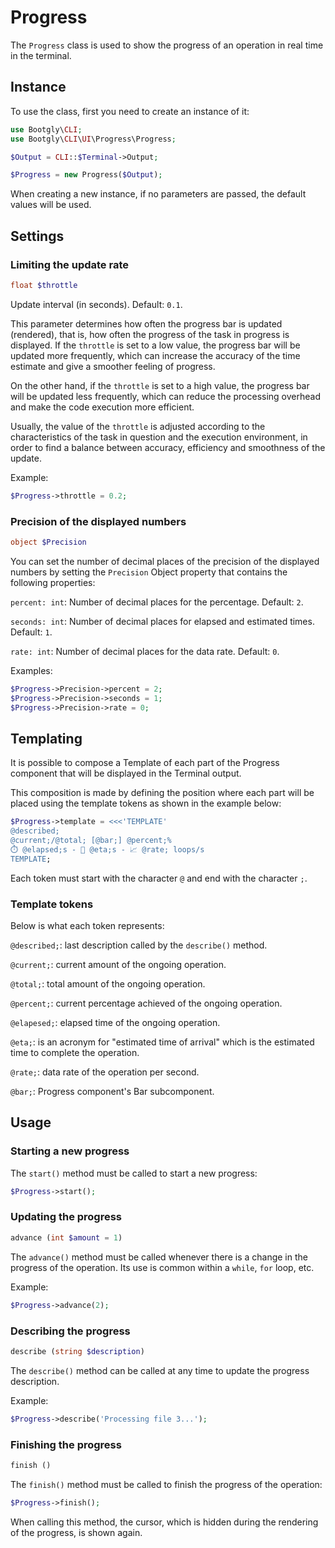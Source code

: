 # Progress

The `Progress` class is used to show the progress of an operation in real time in the terminal.

## Instance

To use the class, first you need to create an instance of it:

```php
use Bootgly\CLI;
use Bootgly\CLI\UI\Progress\Progress;

$Output = CLI::$Terminal->Output;

$Progress = new Progress($Output);
```

When creating a new instance, if no parameters are passed, the default values will be used.

## Settings

### Limiting the update rate

```php
float $throttle
```

Update interval (in seconds). Default: `0.1`.

This parameter determines how often the progress bar is updated (rendered), that is, how often the progress of the task in progress is displayed. If the `throttle` is set to a low value, the progress bar will be updated more frequently, which can increase the accuracy of the time estimate and give a smoother feeling of progress.

On the other hand, if the `throttle` is set to a high value, the progress bar will be updated less frequently, which can reduce the processing overhead and make the code execution more efficient.

Usually, the value of the `throttle` is adjusted according to the characteristics of the task in question and the execution environment, in order to find a balance between accuracy, efficiency and smoothness of the update.

Example:

```php
$Progress->throttle = 0.2;
```

### Precision of the displayed numbers

```php
object $Precision
```

You can set the number of decimal places of the precision of the displayed numbers by setting the `Precision` Object property that contains the following properties:

`percent: int`: Number of decimal places for the percentage. Default: `2`.

`seconds: int`: Number of decimal places for elapsed and estimated times. Default: `1`.

`rate: int`: Number of decimal places for the data rate. Default: `0`.

Examples:

```php
$Progress->Precision->percent = 2;
$Progress->Precision->seconds = 1;
$Progress->Precision->rate = 0;
```

## Templating

It is possible to compose a Template of each part of the Progress component that will be displayed in the Terminal output.

This composition is made by defining the position where each part will be placed using the template tokens as shown in the example below:

```php
$Progress->template = <<<'TEMPLATE'
@described;
@current;/@total; [@bar;] @percent;%
⏱️ @elapsed;s - 🏁 @eta;s - 📈 @rate; loops/s
TEMPLATE;
```

Each token must start with the character `@` and end with the character `;`.

### Template tokens

Below is what each token represents:

`@described;`: last description called by the `describe()` method.

`@current;`: current amount of the ongoing operation.

`@total;`: total amount of the ongoing operation.

`@percent;`: current percentage achieved of the ongoing operation.

`@elapesed;`: elapsed time of the ongoing operation.

`@eta;`: is an acronym for "estimated time of arrival" which is the estimated time to complete the operation.

`@rate;`: data rate of the operation per second.

`@bar;`: Progress component's Bar subcomponent.

## Usage

### Starting a new progress

The `start()` method must be called to start a new progress:

```php
$Progress->start();
```

### Updating the progress

```php
advance (int $amount = 1)
```

The `advance()` method must be called whenever there is a change in the progress of the operation.
Its use is common within a `while`, `for` loop, etc.

Example:

```php
$Progress->advance(2);
```

### Describing the progress

```php
describe (string $description)
```

The `describe()` method can be called at any time to update the progress description.

Example:

```php
$Progress->describe('Processing file 3...');
```

### Finishing the progress

```php
finish ()
```

The `finish()` method must be called to finish the progress of the operation:

```php
$Progress->finish();
```

When calling this method, the cursor, which is hidden during the rendering of the progress, is shown again.
